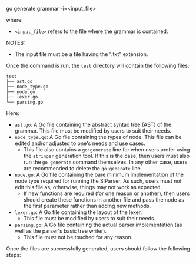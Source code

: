 go generate grammar -i=<input_file>

where:
- `<input_file>` refers to the file where the grammar is contained.

NOTES:
- The input file must be a file having the ".txt" extension.


Once the command is run, the `test` directory will contain the following files:

```
test
├── ast.go
├── node_type.go
├── node.go
├── lexer.go
└── parsing.go
```

Here:
- `ast.go`: A Go file containing the abstract syntax tree (AST) of the grammar. This file must be modified by users to suit their needs.
- `node_type.go`: A Go file containing the types of node. This file can be edited and/or adjusted to one's needs and use cases.
   - This file also contains a `go:generate` line for when users prefer using the `stringer` generation tool. If this is the case, then users must also run the `go generate` command themselves. In any other case, users are recommended to delete the `go:generate` line.
- `node.go`: A Go file containing the bare minimum implementation of the node type required for running the SlParser. As such, users must not edit this file as, otherwise, things may not work as expected.
   - If new functions are required (for one reason or another), then users should create these functions in another file and pass the node as the first parameter rather than adding new methods.
- `lexer.go`: A Go file containing the layout of the lexer.
   - This file must be modified by users to suit their needs.
- `parsing.go`: A Go file containing the actual parser implementation (as well as the parser's basic tree writer).
   - This file must not be touched for any reason.

Once the files are successfully generated, users should follow the following steps:
